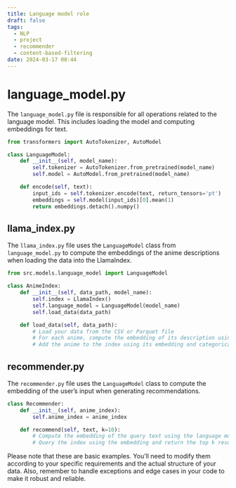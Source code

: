 ```yaml
---
title: Language model role
draft: false
tags:
  - NLP
  - project
  - recommender
  - content-based-filtering
date: 2024-03-17 00:44
---
```

# language_model.py

The `language_model.py` file is responsible for all operations related to the language model. This includes loading the model and computing embeddings for text.

```python
from transformers import AutoTokenizer, AutoModel

class LanguageModel:
    def __init__(self, model_name):
        self.tokenizer = AutoTokenizer.from_pretrained(model_name)
        self.model = AutoModel.from_pretrained(model_name)

    def encode(self, text):
        input_ids = self.tokenizer.encode(text, return_tensors='pt')
        embeddings = self.model(input_ids)[0].mean(1)
        return embeddings.detach().numpy()
````

## llama_index.py

The `llama_index.py` file uses the `LanguageModel` class from `language_model.py` to compute the embeddings of the anime descriptions when loading the data into the LlamaIndex.

```python
from src.models.language_model import LanguageModel

class AnimeIndex:
    def __init__(self, data_path, model_name):
        self.index = LlamaIndex()
        self.language_model = LanguageModel(model_name)
        self.load_data(data_path)

    def load_data(self, data_path):
        # Load your data from the CSV or Parquet file
        # For each anime, compute the embedding of its description using the language model
        # Add the anime to the index using its embedding and categorical features
```

## recommender.py

The `recommender.py` file uses the `LanguageModel` class to compute the embedding of the user’s input when generating recommendations.

```python
class Recommender:
    def __init__(self, anime_index):
        self.anime_index = anime_index

    def recommend(self, text, k=10):
        # Compute the embedding of the query text using the language model
        # Query the index using the embedding and return the top k results
```

Please note that these are basic examples. You’ll need to modify them according to your specific requirements and the actual structure of your data. Also, remember to handle exceptions and edge cases in your code to make it robust and reliable.
